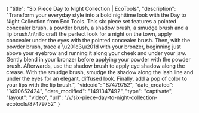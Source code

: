 {
    "title": "Six Piece Day to Night Collection | EcoTools",
    "description": "Transform your everyday style into a bold nighttime look with the Day to Night Collection from Eco Tools. This six piece set features a pointed concealer brush, a powder brush, a shadow brush, a smudge brush and a lip brush.\n\nTo craft the perfect look for a night on the town, apply concealer under the eyes with the pointed concealer brush. Then, with the powder brush, trace a \u201c3\u201d with your bronzer, beginning just above your eyebrow and running it along your cheek and under your jaw. Gently blend in your bronzer before applying your powder with the powder brush. Afterwards, use the shadow brush to apply eye shadow along the crease. With the smudge brush, smudge the shadow along the lash line and under the eyes for an elegant, diffused look. Finally, add a pop of color to your lips with the lip brush.",
    "videoid": "87479752",
    "date_created": "1490652424",
    "date_modified": "1491347492",
    "type": "captivate",
    "layout": "video",
    "url": "\/v\/six-piece-day-to-night-collection-ecotools\/87479752"
}